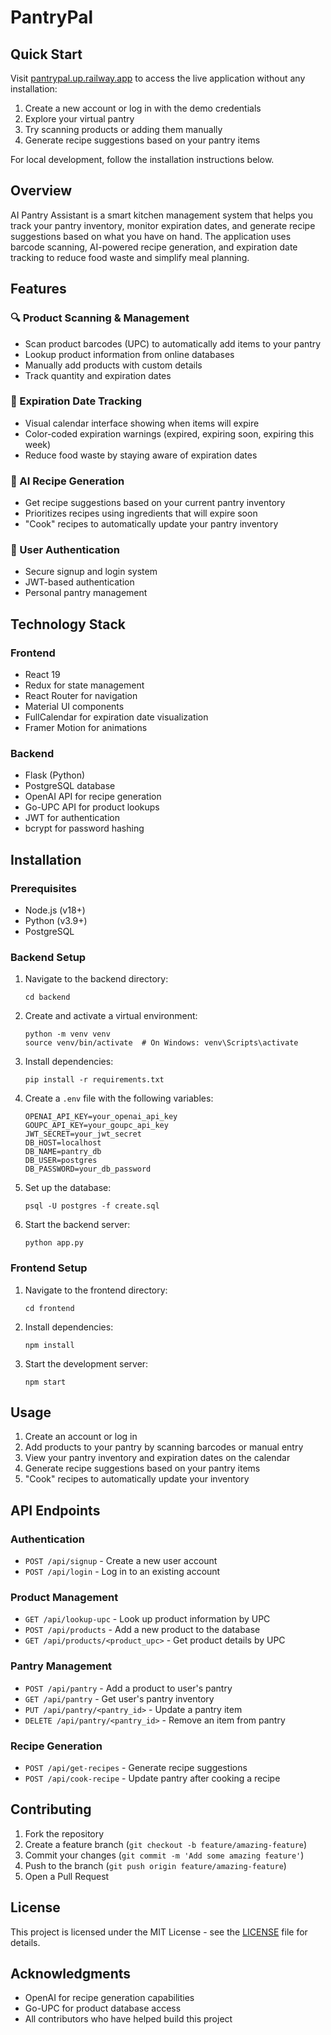 # PantryPal

## Quick Start
Visit [pantrypal.up.railway.app](https://pantrypal.up.railway.app) to access the live application without any installation:

1. Create a new account or log in with the demo credentials
2. Explore your virtual pantry
3. Try scanning products or adding them manually
4. Generate recipe suggestions based on your pantry items

For local development, follow the installation instructions below.


## Overview

AI Pantry Assistant is a smart kitchen management system that helps you track your pantry inventory, monitor expiration dates, and generate recipe suggestions based on what you have on hand. The application uses barcode scanning, AI-powered recipe generation, and expiration date tracking to reduce food waste and simplify meal planning.

## Features

### 🔍 Product Scanning & Management
- Scan product barcodes (UPC) to automatically add items to your pantry
- Lookup product information from online databases
- Manually add products with custom details
- Track quantity and expiration dates

### 📅 Expiration Date Tracking
- Visual calendar interface showing when items will expire
- Color-coded expiration warnings (expired, expiring soon, expiring this week)
- Reduce food waste by staying aware of expiration dates

### 🍳 AI Recipe Generation
- Get recipe suggestions based on your current pantry inventory
- Prioritizes recipes using ingredients that will expire soon
- "Cook" recipes to automatically update your pantry inventory

### 👤 User Authentication
- Secure signup and login system
- JWT-based authentication
- Personal pantry management

## Technology Stack

### Frontend
- React 19
- Redux for state management
- React Router for navigation
- Material UI components
- FullCalendar for expiration date visualization
- Framer Motion for animations

### Backend
- Flask (Python)
- PostgreSQL database
- OpenAI API for recipe generation
- Go-UPC API for product lookups
- JWT for authentication
- bcrypt for password hashing

## Installation

### Prerequisites
- Node.js (v18+)
- Python (v3.9+)
- PostgreSQL

### Backend Setup
1. Navigate to the backend directory:
   ```
   cd backend
   ```

2. Create and activate a virtual environment:
   ```
   python -m venv venv
   source venv/bin/activate  # On Windows: venv\Scripts\activate
   ```

3. Install dependencies:
   ```
   pip install -r requirements.txt
   ```

4. Create a `.env` file with the following variables:
   ```
   OPENAI_API_KEY=your_openai_api_key
   GOUPC_API_KEY=your_goupc_api_key
   JWT_SECRET=your_jwt_secret
   DB_HOST=localhost
   DB_NAME=pantry_db
   DB_USER=postgres
   DB_PASSWORD=your_db_password
   ```

5. Set up the database:
   ```
   psql -U postgres -f create.sql
   ```

6. Start the backend server:
   ```
   python app.py
   ```

### Frontend Setup
1. Navigate to the frontend directory:
   ```
   cd frontend
   ```

2. Install dependencies:
   ```
   npm install
   ```

3. Start the development server:
   ```
   npm start
   ```

## Usage

1. Create an account or log in
2. Add products to your pantry by scanning barcodes or manual entry
3. View your pantry inventory and expiration dates on the calendar
4. Generate recipe suggestions based on your pantry items
5. "Cook" recipes to automatically update your inventory

## API Endpoints

### Authentication
- `POST /api/signup` - Create a new user account
- `POST /api/login` - Log in to an existing account

### Product Management
- `GET /api/lookup-upc` - Look up product information by UPC
- `POST /api/products` - Add a new product to the database
- `GET /api/products/<product_upc>` - Get product details by UPC

### Pantry Management
- `POST /api/pantry` - Add a product to user's pantry
- `GET /api/pantry` - Get user's pantry inventory
- `PUT /api/pantry/<pantry_id>` - Update a pantry item
- `DELETE /api/pantry/<pantry_id>` - Remove an item from pantry

### Recipe Generation
- `POST /api/get-recipes` - Generate recipe suggestions
- `POST /api/cook-recipe` - Update pantry after cooking a recipe

## Contributing

1. Fork the repository
2. Create a feature branch (`git checkout -b feature/amazing-feature`)
3. Commit your changes (`git commit -m 'Add some amazing feature'`)
4. Push to the branch (`git push origin feature/amazing-feature`)
5. Open a Pull Request

## License

This project is licensed under the MIT License - see the [LICENSE](LICENSE) file for details.

## Acknowledgments

- OpenAI for recipe generation capabilities
- Go-UPC for product database access
- All contributors who have helped build this project
